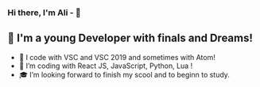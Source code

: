 ### Hi there, I'm Ali -  👋



## 📌 I'm a young Developer with finals and Dreams!

- 📌 I code with VSC and VSC 2019 and sometimes with Atom!
- 📝 I’m coding with React JS, JavaScript, Python, Lua !
- 🎓  I’m looking forward to finish my scool and to beginn to study.







